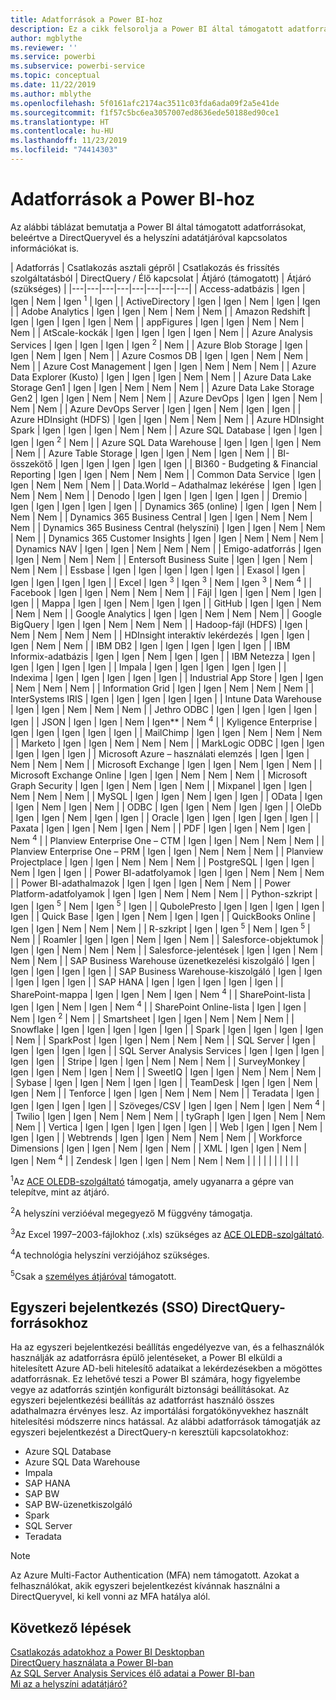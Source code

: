 ```yaml
---
title: Adatforrások a Power BI-hoz
description: Ez a cikk felsorolja a Power BI által támogatott adatforrásokat, beleértve a DirectQueryvel és a helyszíni adatátjáróval kapcsolatos információkat is.
author: mgblythe
ms.reviewer: ''
ms.service: powerbi
ms.subservice: powerbi-service
ms.topic: conceptual
ms.date: 11/22/2019
ms.author: mblythe
ms.openlocfilehash: 5f0161afc2174ac3511c03fda6ada09f2a5e41de
ms.sourcegitcommit: f1f57c5bc6ea3057007ed8636ede50188ed90ce1
ms.translationtype: HT
ms.contentlocale: hu-HU
ms.lasthandoff: 11/23/2019
ms.locfileid: "74414303"
---
```

# <a name="power-bi-data-sources"></a>Adatforrások a Power BI-hoz

Az alábbi táblázat bemutatja a Power BI által támogatott adatforrásokat, beleértve a DirectQueryvel és a helyszíni adatátjáróval kapcsolatos információkat is.

| Adatforrás | Csatlakozás asztali gépről | Csatlakozás és frissítés szolgáltatásból | DirectQuery / Élő kapcsolat | Átjáró (támogatott) | Átjáró (szükséges) |
|---|---|---|---|---|---|---|---|
| Access-adatbázis | Igen | Igen | Nem | Igen <sup>1</sup> | Igen |
| ActiveDirectory | Igen | Igen | Nem | Igen | Igen |
| Adobe Analytics | Igen | Igen | Nem | Nem | Nem |
| Amazon Redshift | Igen | Igen | Igen | Igen | Nem |
| appFigures | Igen | Igen | Nem | Nem | Nem |
| AtScale-kockák | Igen | Igen | Igen | Igen | Nem |
| Azure Analysis Services | Igen | Igen | Igen | Igen <sup>2</sup> | Nem |
| Azure Blob Storage | Igen | Igen | Nem | Igen | Nem |
| Azure Cosmos DB | Igen | Igen | Nem | Nem | Nem |
| Azure Cost Management | Igen | Igen | Nem | Nem | Nem |
| Azure Data Explorer (Kusto) | Igen | Igen | Igen | Nem | Nem |
| Azure Data Lake Storage Gen1 | Igen | Igen | Nem | Nem | Nem |
| Azure Data Lake Storage Gen2 | Igen | Igen | Nem | Nem | Nem |
| Azure DevOps | Igen | Igen | Nem | Nem | Nem |
| Azure DevOps Server | Igen | Igen | Nem | Igen | Igen |
| Azure HDInsight (HDFS) | Igen | Igen | Nem | Nem | Nem |
| Azure HDInsight Spark | Igen | Igen | Igen | Nem | Nem |
| Azure SQL Database | Igen | Igen | Igen | Igen <sup>2</sup> | Nem |
| Azure SQL Data Warehouse | Igen | Igen | Igen | Nem | Nem |
| Azure Table Storage | Igen | Igen | Nem | Igen | Nem |
| BI-összekötő | Igen | Igen | Igen | Igen | Igen |
| BI360 - Budgeting & Financial Reporting | Igen | Igen | Nem | Nem | Nem |
| Common Data Service | Igen | Igen | Nem | Nem | Nem |
| Data.World – Adathalmaz lekérése | Igen | Igen | Nem | Nem | Nem |
| Denodo | Igen | Igen | Igen | Igen | Igen |
| Dremio | Igen | Igen | Igen | Igen | Igen |
| Dynamics 365 (online) | Igen | Igen | Nem | Nem | Nem |
| Dynamics 365 Business Central | Igen | Igen | Nem | Nem | Nem |
| Dynamics 365 Business Central (helyszíni) | Igen | Igen | Nem | Nem | Nem |
| Dynamics 365 Customer Insights | Igen | Igen | Nem | Nem | Nem |
| Dynamics NAV | Igen | Igen | Nem | Nem | Nem |
| Emigo-adatforrás | Igen | Igen | Nem | Nem | Nem |
| Entersoft Business Suite | Igen | Igen | Nem | Nem | Nem |
| Essbase | Igen | Igen | Igen | Igen | Igen |
| Exasol | Igen | Igen | Igen | Igen | Igen |
| Excel | Igen <sup>3</sup> | Igen <sup>3</sup> | Nem | Igen <sup>3</sup> | Nem <sup>4</sup> |
| Facebook | Igen | Igen | Nem | Nem | Nem |
| Fájl | Igen | Igen | Nem | Igen | Igen |
| Mappa | Igen | Igen | Nem | Igen | Igen |
| GitHub | Igen | Igen | Nem | Nem | Nem |
| Google Analytics | Igen | Igen | Nem | Nem | Nem |
| Google BigQuery | Igen | Igen | Nem | Nem | Nem |
| Hadoop-fájl (HDFS) | Igen | Nem | Nem | Nem | Nem |
| HDInsight interaktív lekérdezés | Igen | Igen | Igen | Nem | Nem |
| IBM DB2 | Igen | Igen | Igen | Igen | Igen |
| IBM Informix-adatbázis | Igen | Igen | Nem | Igen | Igen |
| IBM Netezza | Igen | Igen | Igen | Igen | Igen |
| Impala | Igen | Igen | Igen | Igen | Igen |
| Indexima | Igen | Igen | Igen | Igen | Igen |
| Industrial App Store | Igen | Igen | Nem | Nem | Nem |
| Information Grid | Igen | Igen | Nem | Nem | Nem |
| InterSystems IRIS | Igen | Igen | Igen | Igen | Igen |
| Intune Data Warehouse | Igen | Igen | Nem | Nem | Nem |
| Jethro ODBC | Igen | Igen | Igen | Igen | Igen |
| JSON | Igen | Igen | Nem | Igen** | Nem <sup>4</sup> |
| Kyligence Enterprise | Igen | Igen | Igen | Igen | Igen |
| MailChimp | Igen | Igen | Nem | Nem | Nem |
| Marketo | Igen | Igen | Nem | Nem | Nem |
| MarkLogic ODBC | Igen | Igen | Igen | Igen | Igen |
| Microsoft Azure – használati elemzés | Igen | Igen | Nem | Nem | Nem |
| Microsoft Exchange | Igen | Igen | Nem | Igen | Nem |
| Microsoft Exchange Online | Igen | Igen | Nem | Nem | Nem |
| Microsoft Graph Security | Igen | Igen | Nem | Igen | Nem |
| Mixpanel | Igen | Igen | Nem | Nem | Nem |
| MySQL | Igen | Igen | Nem | Igen | Igen |
| OData | Igen | Igen | Nem | Igen | Nem |
| ODBC | Igen | Igen | Nem | Igen | Igen |
| OleDb | Igen | Igen | Nem | Igen | Igen |
| Oracle | Igen | Igen | Igen | Igen | Igen |
| Paxata | Igen | Igen | Nem | Igen | Nem |
| PDF | Igen | Igen | Nem | Igen | Nem <sup>4</sup> |
| Planview Enterprise One – CTM | Igen | Igen | Nem | Nem | Nem |
| Planview Enterprise One – PRM | Igen | Igen | Nem | Nem | Nem |
| Planview Projectplace | Igen | Igen | Nem | Nem | Nem |
| PostgreSQL | Igen | Igen | Nem | Igen | Igen |
| Power BI-adatfolyamok | Igen | Igen | Nem | Nem | Nem |
| Power BI-adathalmazok | Igen | Igen | Igen | Nem | Nem |
| Power Platform-adatfolyamok | Igen | Igen | Nem | Nem | Nem |
| Python-szkript | Igen | Igen <sup>5</sup> | Nem | Igen <sup>5</sup> | Igen |
| QubolePresto | Igen | Igen | Igen | Igen | Igen |
| Quick Base | Igen | Igen | Nem | Igen | Igen |
| QuickBooks Online | Igen | Igen | Nem | Nem | Nem |
| R-szkript | Igen | Igen <sup>5</sup> | Nem | Igen <sup>5</sup> | Nem |
| Roamler | Igen | Igen | Nem | Igen | Nem |
| Salesforce-objektumok | Igen | Igen | Nem | Nem | Nem |
| Salesforce-jelentések | Igen | Igen | Nem | Nem | Nem |
| SAP Business Warehouse üzenetkezelési kiszolgáló | Igen | Igen | Igen | Igen | Igen |
| SAP Business Warehouse-kiszolgáló | Igen | Igen | Igen | Igen | Igen |
| SAP HANA | Igen | Igen | Igen | Igen | Igen |
| SharePoint-mappa | Igen | Igen | Nem | Igen | Nem <sup>4</sup> |
| SharePoint-lista | Igen | Igen | Nem | Igen | Nem <sup>4</sup> |
| SharePoint Online-lista | Igen | Igen | Nem | Igen <sup>2</sup> | Nem |
| Smartsheet | Igen | Igen | Nem | Nem | Nem |
| Snowflake | Igen | Igen | Igen | Igen | Igen |
| Spark | Igen | Igen | Igen | Igen | Nem |
| SparkPost | Igen | Igen | Nem | Nem | Nem |
| SQL Server | Igen | Igen | Igen | Igen | Igen |
| SQL Server Analysis Services | Igen | Igen | Igen | Igen | Igen |
| Stripe | Igen | Igen | Nem | Nem | Nem |
| SurveyMonkey | Igen | Igen | Nem | Igen | Nem |
| SweetIQ | Igen | Igen | Nem | Nem | Nem |
| Sybase | Igen | Igen | Nem | Igen | Igen |
| TeamDesk | Igen | Igen | Nem | Igen | Nem |
| Tenforce | Igen | Igen | Nem | Nem | Nem |
| Teradata | Igen | Igen | Igen | Igen | Igen |
| Szöveges/CSV | Igen | Igen | Nem | Igen | Nem <sup>4</sup> |
| Twilio | Igen | Igen | Nem | Nem | Nem |
| tyGraph | Igen | Igen | Nem | Nem | Nem |
| Vertica | Igen | Igen | Igen | Igen | Igen |
| Web | Igen | Igen | Nem | Igen | Igen |
| Webtrends | Igen | Igen | Nem | Nem | Nem |
| Workforce Dimensions | Igen | Igen | Nem | Igen | Nem |
| XML | Igen | Igen | Nem | Igen | Nem <sup>4</sup> |
| Zendesk | Igen | Igen | Nem | Nem | Nem |
| | | | | | | | |

<sup>1</sup>Az [ACE OLEDB-szolgáltató](https://www.microsoft.com/download/details.aspx?id=54920) támogatja, amely ugyanarra a gépre van telepítve, mint az átjáró.

<sup>2</sup>A helyszíni verzióéval megegyező M függvény támogatja.

<sup>3</sup>Az Excel 1997–2003-fájlokhoz (.xls) szükséges az [ACE OLEDB-szolgáltató](https://www.microsoft.com/download/details.aspx?id=54920).

<sup>4</sup>A technológia helyszíni verziójához szükséges.

<sup>5</sup>Csak a [személyes átjáróval](service-gateway-personal-mode.md) támogatott.

## <a name="single-sign-on-sso-for-directquery-sources"></a>Egyszeri bejelentkezés (SSO) DirectQuery-forrásokhoz

Ha az egyszeri bejelentkezési beállítás engedélyezve van, és a felhasználók használják az adatforrásra épülő jelentéseket, a Power BI elküldi a hitelesített Azure AD-beli hitelesítő adataikat a lekérdezésekben a mögöttes adatforrásnak. Ez lehetővé teszi a Power BI számára, hogy figyelembe vegye az adatforrás szintjén konfigurált biztonsági beállításokat.
Az egyszeri bejelentkezési beállítás az adatforrást használó összes adathalmazra érvényes lesz. Az importálási forgatókönyvekhez használt hitelesítési módszerre nincs hatással. Az alábbi adatforrások támogatják az egyszeri bejelentkezést a DirectQuery-n keresztüli kapcsolatokhoz:

- Azure SQL Database
- Azure SQL Data Warehouse
- Impala
- SAP HANA
- SAP BW
- SAP BW-üzenetkiszolgáló
- Spark
- SQL Server
- Teradata

> [!Note]
> Az Azure Multi-Factor Authentication (MFA) nem támogatott. Azokat a felhasználókat, akik egyszeri bejelentkezést kívánnak használni a DirectQueryvel, ki kell vonni az MFA hatálya alól.

## <a name="next-steps"></a>Következő lépések

[Csatlakozás adatokhoz a Power BI Desktopban](desktop-quickstart-connect-to-data.md)  
[DirectQuery használata a Power BI-ban](desktop-directquery-about.md)  
[Az SQL Server Analysis Services élő adatai a Power BI-ban](sql-server-analysis-services-tabular-data.md)  
[Mi az a helyszíni adatátjáró?](service-gateway-onprem.md)  
